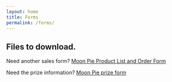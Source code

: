 ```yaml
---
layout: home
title: Forms
permalink: /forms/
---
```


## Files to download.

Need another sales form?
[Moon Pie Product List and Order Form](/files/2023_CAC_Moon_Pie_Order_Form.pdf)

Need the prize information?
[Moon Pie prize form](/files/2023_CAC_Moon_Pie_Prize_Sheet.pdf)

